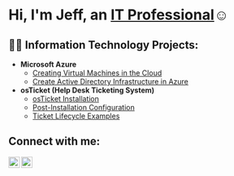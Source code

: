 <h1>Hi, I'm Jeff, an <a href="https://linkedin.com/in/jefferson-shue-987a10366">IT Professional</a>☺</h1>

<h2>👨‍💻 Information Technology Projects:</h2>

- <b>Microsoft Azure</b>
  - [Creating Virtual Machines in the Cloud](https://github.com/jeffersonshue/configure-ad)
  - [Create Active Directory Infrastructure in Azure](https://github.com/jeffersonshue/create-ad) 
- <b>osTicket (Help Desk Ticketing System)</b>
  - [osTicket Installation](https://github.com/jeffersonshue/osticket-prereq)
  - [Post-Installation Configuration](https://github.com/jeffersonshue/post-install-config)
  - [Ticket Lifecycle Examples](https://github.com/jeffersonshue/ticket-lifecycle)


<h2>Connect with me:</h2>


[<img align="left" alt="Josh | LinkedIn" width="22px" src="https://cdn.jsdelivr.net/npm/simple-icons@v3/icons/linkedin.svg" />][linkedin]
[<img align="left" alt="Josh | Instagram" width="22px" src="https://cdn.jsdelivr.net/npm/simple-icons@v3/icons/instagram.svg" />][instagram]


[instagram]: https://www.instagram.com/benchboijamz
[linkedin]: https://linkedin.com/in/jefferson-shue-987a10366
